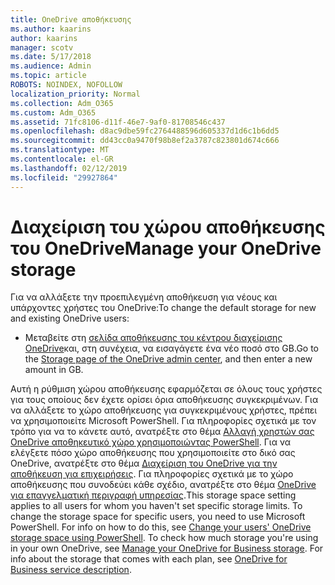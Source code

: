 ```yaml
---
title: OneDrive αποθήκευσης
ms.author: kaarins
author: kaarins
manager: scotv
ms.date: 5/17/2018
ms.audience: Admin
ms.topic: article
ROBOTS: NOINDEX, NOFOLLOW
localization_priority: Normal
ms.collection: Adm_O365
ms.custom: Adm_O365
ms.assetid: 71fc8106-d11f-46e7-9af0-81708546c437
ms.openlocfilehash: d8ac9dbe59fc2764488596d605337d1d6c1b6dd5
ms.sourcegitcommit: dd43cc0a9470f98b8ef2a3787c823801d674c666
ms.translationtype: MT
ms.contentlocale: el-GR
ms.lasthandoff: 02/12/2019
ms.locfileid: "29927864"
---
```

# <a name="manage-your-onedrive-storage"></a><span data-ttu-id="15b23-102">Διαχείριση του χώρου αποθήκευσης του OneDrive</span><span class="sxs-lookup"><span data-stu-id="15b23-102">Manage your OneDrive storage</span></span>

<span data-ttu-id="15b23-103">Για να αλλάξετε την προεπιλεγμένη αποθήκευση για νέους και υπάρχοντες χρήστες του OneDrive:</span><span class="sxs-lookup"><span data-stu-id="15b23-103">To change the default storage for new and existing OneDrive users:</span></span>
  
- <span data-ttu-id="15b23-104">Μεταβείτε στη [σελίδα αποθήκευσης του κέντρου διαχείρισης OneDrive](https://admin.onedrive.com/?v=StorageSettings)και, στη συνέχεια, να εισαγάγετε ένα νέο ποσό στο GB.</span><span class="sxs-lookup"><span data-stu-id="15b23-104">Go to the [Storage page of the OneDrive admin center](https://admin.onedrive.com/?v=StorageSettings), and then enter a new amount in GB.</span></span>
    
<span data-ttu-id="15b23-p101">Αυτή η ρύθμιση χώρου αποθήκευσης εφαρμόζεται σε όλους τους χρήστες για τους οποίους δεν έχετε ορίσει όρια αποθήκευσης συγκεκριμένων. Για να αλλάξετε το χώρο αποθήκευσης για συγκεκριμένους χρήστες, πρέπει να χρησιμοποιείτε Microsoft PowerShell. Για πληροφορίες σχετικά με τον τρόπο για να το κάνετε αυτό, ανατρέξτε στο θέμα [Αλλαγή χρηστών σας OneDrive αποθηκευτικό χώρο χρησιμοποιώντας PowerShell](https://go.microsoft.com/fwlink/?linkid=866402). Για να ελέγξετε πόσο χώρο αποθήκευσης που χρησιμοποιείτε στο δικό σας OneDrive, ανατρέξτε στο θέμα [Διαχείριση του OneDrive για την αποθήκευση για επιχειρήσεις](https://go.microsoft.com/fwlink/?linkid=866429). Για πληροφορίες σχετικά με το χώρο αποθήκευσης που συνοδεύει κάθε σχέδιο, ανατρέξτε στο θέμα [OneDrive για επαγγελματική περιγραφή υπηρεσίας](https://go.microsoft.com/fwlink/p/?LinkID=826071).</span><span class="sxs-lookup"><span data-stu-id="15b23-p101">This storage space setting applies to all users for whom you haven't set specific storage limits. To change the storage space for specific users, you need to use Microsoft PowerShell. For info on how to do this, see [Change your users' OneDrive storage space using PowerShell](https://go.microsoft.com/fwlink/?linkid=866402). To check how much storage you're using in your own OneDrive, see [Manage your OneDrive for Business storage](https://go.microsoft.com/fwlink/?linkid=866429). For info about the storage that comes with each plan, see [OneDrive for Business service description](https://go.microsoft.com/fwlink/p/?LinkID=826071).</span></span>
  

